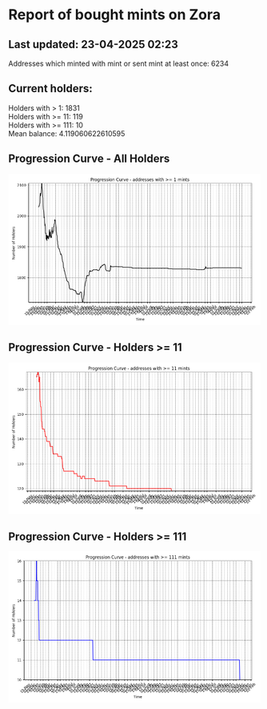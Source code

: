 # Report of bought mints on Zora
## Last updated: 23-04-2025 02:23
Addresses which minted with mint or sent mint at least once: 6234

## Current holders:
Holders with > 1: 1831  
Holders with >= 11: 119  
Holders with >= 111: 10  
Mean balance: 4.119060622610595  

## Progression Curve - All Holders
![addresses with >= 1 mint](progression_curve_all.png)
## Progression Curve - Holders >= 11
![addresses with >= 11 mints](progression_curve_gt_11.png)
## Progression Curve - Holders >= 111
![addresses with >= 111 mints](progression_curve_gt_111.png)

